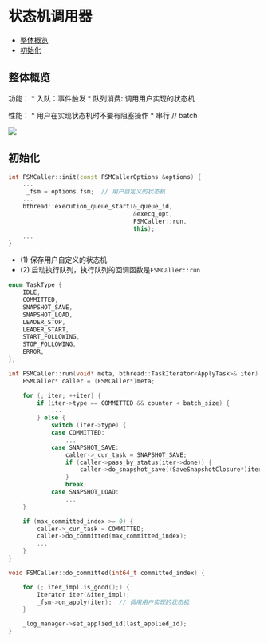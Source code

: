 状态机调用器
===

* [整体概览](#整体概览)
* [初始化](#)

整体概览
---
功能：
    * 入队：事件触发
    * 队列消费: 调用用户实现的状态机

性能：
    * 用户在实现状态机时不要有阻塞操作
    * 串行 // batch

![](image/apply_task_queue.png)



初始化
---

```cpp
int FSMCaller::init(const FSMCallerOptions &options) {
    ...
     _fsm = options.fsm;  // 用户自定义的状态机
    ...
    bthread::execution_queue_start(&_queue_id,
                                   &execq_opt,
                                   FSMCaller::run,
                                   this);
    ...
}
```

* (1) 保存用户自定义的状态机
* (2) 启动执行队列，执行队列的回调函数是`FSMCaller::run`

```cpp
enum TaskType {
    IDLE,
    COMMITTED,
    SNAPSHOT_SAVE,
    SNAPSHOT_LOAD,
    LEADER_STOP,
    LEADER_START,
    START_FOLLOWING,
    STOP_FOLLOWING,
    ERROR,
};
```

```cpp
int FSMCaller::run(void* meta, bthread::TaskIterator<ApplyTask>& iter) {
    FSMCaller* caller = (FSMCaller*)meta;

    for (; iter; ++iter) {
        if (iter->type == COMMITTED && counter < batch_size) {
            ...
        } else {
            switch (iter->type) {
            case COMMITTED:
                ...
            case SNAPSHOT_SAVE:
                caller->_cur_task = SNAPSHOT_SAVE;
                if (caller->pass_by_status(iter->done)) {
                    caller->do_snapshot_save((SaveSnapshotClosure*)iter->done);
                }
                break;
            case SNAPSHOT_LOAD:
                ...
    }

    if (max_committed_index >= 0) {
        caller->_cur_task = COMMITTED;
        caller->do_committed(max_committed_index);
        ...
    }
}
```

```cpp
void FSMCaller::do_committed(int64_t committed_index) {

    for (; iter_impl.is_good();) {
        Iterator iter(&iter_impl);
        _fsm->on_apply(iter);  // 调用用户实现的状态机
    }

    _log_manager->set_applied_id(last_applied_id);
}
```